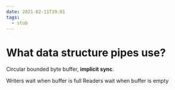 ```yaml
---
date: 2021-02-11T19:01
tags: 
  - stub
---
```


# What data structure pipes use?

Circular bounded byte buffer, **implicit sync**.

Writers wait when buffer is full
Readers wait when buffer is empty
